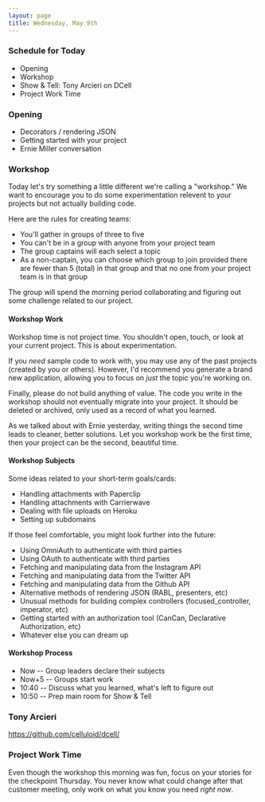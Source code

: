 ```yaml
---
layout: page
title: Wednesday, May 9th
---
```


### Schedule for Today

* Opening
* Workshop
* Show & Tell: Tony Arcieri on DCell
* Project Work Time

### Opening

* Decorators / rendering JSON
* Getting started with your project
* Ernie Miller conversation

### Workshop

Today let's try something a little different we're calling a "workshop." We want to encourage you to do some experimentation relevent to your projects but not actually building code.

Here are the rules for creating teams:

* You'll gather in groups of three to five
* You can't be in a group with anyone from your project team
* The group captains will each select a topic
* As a non-captain, you can choose which group to join provided there are fewer than 5 (total) in that group and that no one from your project team is in that group

The group will spend the morning period collaborating and figuring out some challenge related to our project. 

#### Workshop Work

Workshop time is not project time. You shouldn't open, touch, or look at your current project. This is about experimentation.

If you *need* sample code to work with, you may use any of the past projects (created by you or others). However, I'd recommend you generate a brand new application, allowing you to focus on *just* the topic you're working on.

Finally, please do not build anything of value. The code you write in the workshop should not eventually migrate into your project. It should be deleted or archived, only used as a record of what you learned.

As we talked about with Ernie yesterday, writing things the second time leads to cleaner, better solutions. Let you workshop work be the first time, then your project can be the second, beautiful time.

#### Workshop Subjects

Some ideas related to your short-term goals/cards:

* Handling attachments with Paperclip
* Handling attachments with Carrierwave
* Dealing with file uploads on Heroku
* Setting up subdomains

If those feel comfortable, you might look further into the future:

* Using OmniAuth to authenticate with third parties
* Using OAuth to authenticate with third parties
* Fetching and manipulating data from the Instagram API
* Fetching and manipulating data from the Twitter API
* Fetching and manipulating data from the Github API
* Alternative methods of rendering JSON (RABL, presenters, etc)
* Unusual methods for building complex controllers (focused_controller, imperator, etc)
* Getting started with an authorization tool (CanCan, Declarative Authorization, etc)
* Whatever else you can dream up

#### Workshop Process

* Now -- Group leaders declare their subjects
* Now+5 -- Groups start work
* 10:40 -- Discuss what you learned, what's left to figure out
* 10:50 -- Prep main room for Show & Tell

### Tony Arcieri

https://github.com/celluloid/dcell/

### Project Work Time

Even though the workshop this morning was fun, focus on your stories for the checkpoint Thursday. You never know what could change after that customer meeting, only work on what you know you need *right now*.